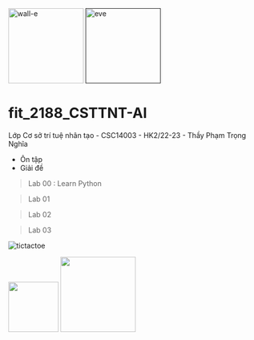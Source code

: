 <div>
<img height="150"
 alt="wall-e" 
 src="https://cdn2.iconfinder.com/data/icons/walle/256/my_computer.png" /> 
 <a href="">
 <img height="150" 
  src="https://www.pngitem.com/pimgs/m/167-1676821_wall-e-and-eva-quotes-png-download-robot.png" 
  alt="eve" /></a>
 </div>
 
# fit_2188_CSTTNT-AI
Lớp Cơ sở trí tuệ nhân tạo - CSC14003 - HK2/22-23 - Thầy Phạm Trọng Nghĩa
- Ôn tập
- Giải đề

>Lab 00 : Learn Python

>Lab 01

>Lab 02

>Lab 03

![tictactoe](https://pettingzoo.farama.org/_images/classic_tictactoe.gif) 

<div>
<img height="100" src="https://media4.giphy.com/media/v1.Y2lkPTc5MGI3NjExbG12Ynp1cmFsdDBreDFraHNmZXg4cjF5dGtmZGQ4d283aHM2cGZzaCZlcD12MV9pbnRlcm5hbF9naWZfYnlfaWQmY3Q9cw/U29iRRUrtx1wjD4GR4/giphy.gif" />
<img height ="150" src="https://media0.giphy.com/media/v1.Y2lkPTc5MGI3NjExczczbGRpdTY1emthNTZtcDVjYTR0eXRsbWxqbHBzOG90cjg3cDk3dSZlcD12MV9pbnRlcm5hbF9naWZfYnlfaWQmY3Q9cw/AplP4KOQssbNRFT8EG/giphy.gif" />
</div>
